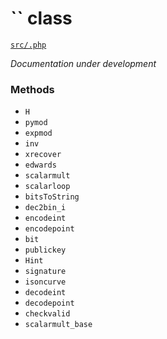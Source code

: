 # `` class

[`src/.php`](https://github.com/vermin/wazn-api-php/tree/dev/src/.php)

*Documentation under development*

### Methods

 - `H`
 - `pymod`
 - `expmod`
 - `inv`
 - `xrecover`
 - `edwards`
 - `scalarmult`
 - `scalarloop`
 - `bitsToString`
 - `dec2bin_i`
 - `encodeint`
 - `encodepoint`
 - `bit`
 - `publickey`
 - `Hint`
 - `signature`
 - `isoncurve`
 - `decodeint`
 - `decodepoint`
 - `checkvalid`
 - `scalarmult_base`